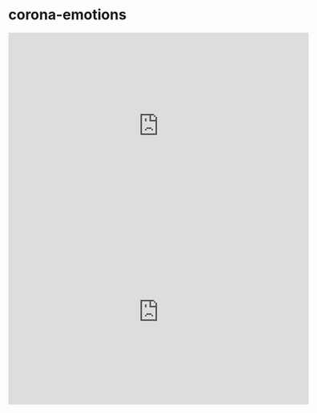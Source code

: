 # corona-emotions

<iframe width="600" height="371" seamless frameborder="0" scrolling="no" src="https://docs.google.com/spreadsheets/d/e/2PACX-1vQzU7pX6RsWYUp4MW4z6S2FBwhUdEB_6Ch46uCGNzUrk9RLhk-JR6wwBMRkzNJtrBlzqNUp7TvPhQxM/pubchart?oid=1992880067&amp;format=interactive"></iframe>
<iframe width="600" height="371" seamless frameborder="0" scrolling="no" src="https://docs.google.com/spreadsheets/d/e/2PACX-1vQzU7pX6RsWYUp4MW4z6S2FBwhUdEB_6Ch46uCGNzUrk9RLhk-JR6wwBMRkzNJtrBlzqNUp7TvPhQxM/pubchart?oid=883629587&amp;format=interactive"></iframe>
<script type="text/javascript" src="https://ssl.gstatic.com/trends_nrtr/2152_RC02/embed_loader.js"></script> <script type="text/javascript"> trends.embed.renderExploreWidget("TIMESERIES", {"comparisonItem":[{"keyword":"coronavirus","geo":"US","time":"2020-03-22T05 2020-03-24T05"}],"category":0,"property":""}, {"exploreQuery":"date=2020-03-22T05%202020-03-24T05&geo=US&q=coronavirus","guestPath":"https://trends.google.com:443/trends/embed/"}); </script> 

